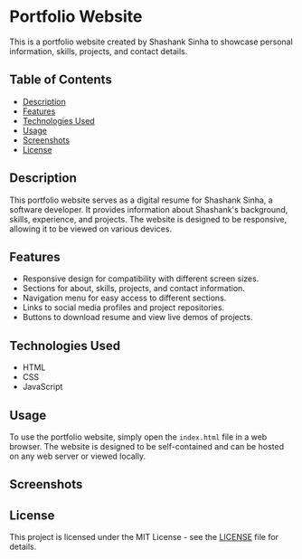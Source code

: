 
# Portfolio Website

This is a portfolio website created by Shashank Sinha to showcase personal information, skills, projects, and contact details.

## Table of Contents

- [Description](#description)
- [Features](#features)
- [Technologies Used](#technologies-used)
- [Usage](#usage)
- [Screenshots](#screenshots)
- [License](#license)

## Description

This portfolio website serves as a digital resume for Shashank Sinha, a software developer. It provides information about Shashank's background, skills, experience, and projects. The website is designed to be responsive, allowing it to be viewed on various devices.

## Features

- Responsive design for compatibility with different screen sizes.
- Sections for about, skills, projects, and contact information.
- Navigation menu for easy access to different sections.
- Links to social media profiles and project repositories.
- Buttons to download resume and view live demos of projects.

## Technologies Used

- HTML
- CSS
- JavaScript

## Usage

To use the portfolio website, simply open the `index.html` file in a web browser. The website is designed to be self-contained and can be hosted on any web server or viewed locally.

## Screenshots



## License

This project is licensed under the MIT License - see the [LICENSE](LICENSE) file for details.


